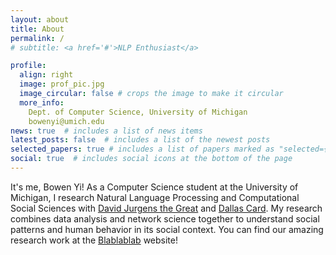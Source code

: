 ```yaml
---
layout: about
title: About
permalink: /
# subtitle: <a href='#'>NLP Enthusiast</a>

profile:
  align: right
  image: prof_pic.jpg
  image_circular: false # crops the image to make it circular
  more_info: 
    Dept. of Computer Science, University of Michigan
    bowenyi@umich.edu
news: true  # includes a list of news items
latest_posts: false  # includes a list of the newest posts
selected_papers: true # includes a list of papers marked as "selected={true}"
social: true  # includes social icons at the bottom of the page
---
```

It's me, Bowen Yi! As a Computer Science student at the University of Michigan, I research Natural Language Processing and Computational Social Sciences with [David Jurgens the Great](https://jurgens.people.si.umich.edu/) and [Dallas Card](https://dallascard.github.io/). My research combines data analysis and network science together to understand social patterns and human behavior in its social context. You can find our amazing research work at the [Blablablab](https://blablablab.si.umich.edu/) website!  
 

<!-- Put your address / P.O. box / other info right below your picture. You can also disable any of these elements by editing `profile` property of the YAML header of your `_pages/about.md`. Edit `_bibliography/papers.bib` and Jekyll will render your [publications page](/al-folio/publications/) automatically.

Link to your social media connections, too. This theme is set up to use [Font Awesome icons](http://fortawesome.github.io/Font-Awesome/) and [Academicons](https://jpswalsh.github.io/academicons/), like the ones below. Add your Facebook, Twitter, LinkedIn, Google Scholar, or just disable all of them. -->